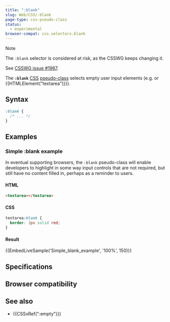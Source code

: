 ```yaml
---
title: ":blank"
slug: Web/CSS/:blank
page-type: css-pseudo-class
status:
  - experimental
browser-compat: css.selectors.blank
---
```




> [!NOTE]
> The `:blank` selector is considered at risk, as the CSSWG keeps changing it.
>
> See [CSSWG issue #1967](https://github.com/w3c/csswg-drafts/issues/1967).

The **`:blank`** [CSS](/Web/CSS) [pseudo-class](/Web/CSS/Pseudo-classes) selects empty user input elements (e.g.  or {{HTMLElement("textarea")}}).

## Syntax

```css
:blank {
  /* ... */
}
```

## Examples

### Simple :blank example

In eventual supporting browsers, the `:blank` pseudo-class will enable developers to highlight in some way input controls that are not required, but still have no content filled in, perhaps as a reminder to users.

#### HTML

```html
<textarea></textarea>
```

#### CSS

```css
textarea:blank {
  border: 3px solid red;
}
```

#### Result

{{EmbedLiveSample('Simple_blank_example', '100%', 150)}}

## Specifications



## Browser compatibility



## See also

- {{CSSxRef(":empty")}}
